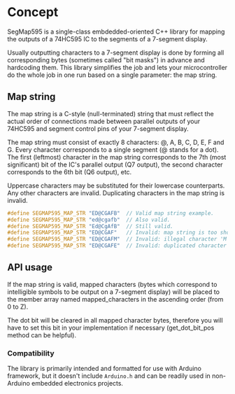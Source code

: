 # Concept

SegMap595 is a single-class embdedded-oriented C++ library for mapping the outputs of a 74HC595 IC
to the segments of a 7-segment display. 

Usually outputting characters to a 7-segment display is done by forming all corresponding bytes
(sometimes called "bit masks") in advance and hardcoding them. This library simplifies the job
and lets your microcontroller do the whole job in one run based on a single parameter: the map string. 

## Map string

The map string is a C-style (null-terminated) string that must reflect the actual order of connections
made between parallel outputs of your 74HC595 and segment control pins of your 7-segment display.

The map string must consist of exactly 8 characters: @, A, B, C, D, E, F and G. Every character
corresponds to a single segment (@ stands for a dot). The first (leftmost) character in the map string
corresponds to the 7th (most significant) bit of the IC's parallel output (Q7 output), the second
character corresponds to the 6th bit (Q6 output), etc.

Uppercase characters may be substituted for their lowercase counterparts. Any other characters are invalid.
Duplicating characters in the map string is invalid.

```cpp
#define SEGMAP595_MAP_STR "ED@CGAFB"  // Valid map string example.
#define SEGMAP595_MAP_STR "ed@cgafb"  // Also valid.
#define SEGMAP595_MAP_STR "Ed@CgAfB"  // Still valid.
#define SEGMAP595_MAP_STR "ED@CGAF"   // Invalid: map string is too short.
#define SEGMAP595_MAP_STR "ED@CGAFM"  // Invalid: illegal character 'M'.
#define SEGMAP595_MAP_STR "ED@CGAFE"  // Invalid: duplicated character 'E'.
```

## API usage



If the map string is valid, mapped characters (bytes which
correspond to intelligible symbols to be output on a 7-segment
display) will be placed to the member array named mapped_characters
in the ascending order (from 0 to Z).

The dot bit will be cleared in all mapped character bytes,
therefore you will have to set this bit in your implementation
if necessary (get_dot_bit_pos method can be helpful).



### Compatibility

The library is primarily intended and formatted for use with Arduino framework, but it doesn't include `Arduino.h`
and can be readily used in non-Arduino embedded electronics projects. 




